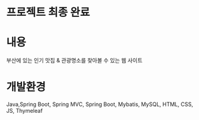 프로젝트 최종 완료
=

내용
=
부산에 있는 인기 맛집 & 관광명소를 찾아볼 수 있는 웹 사이트

개발환경
=
Java,Spring Boot, Spring MVC, Spring Boot, Mybatis, MySQL, HTML, CSS, JS, Thymeleaf

